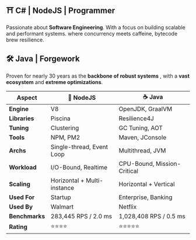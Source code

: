 ## ⛩️ C# | NodeJS | Programmer

Passionate about **Software Engineering**. With a focus on building scalable and performant systems. where concurrency meets caffeine, bytecode brew resilience.

## 🛠️ Java | Forgework

Proven for nearly 30 years as the **backbone of robust systems** , with a **vast ecosystem** and **extreme optimizations**.


| Aspect         | 🍵 NodeJS                   | ☕ Java                     |
| ---------------- | ----------------------------- | ----------------------------- |
| **Engine**     | V8                          | OpenJDK, GraalVM            |
| **Libraries**  | Piscina                     | Resilience4J                |
| **Tuning**     | Clustering                  | GC Tuning, AOT              |
| **Tools**      | NPM, PM2                    | Maven, JConsole             |
| **Archs**      | Single-thread, Event Loop   | Multithread, JVM            |
| **Workload**   | I/O-Bound, Realtime         | CPU-Bound, Mission-Critical |
| **Scaling**    | Horizontal + Multi-instance | Horizontal + Vertical       |
| **Used For**   | Startup                     | Enterprise, Banking         |
| **Used By**    | Walmart                     | Netflix                     |
| **Benchmarks** | 283,445 RPS / 2.0 ms        | 1,028,408 RPS / 0.5 ms      |
| **Rating**     | ⭐⭐⭐⭐                    | ⭐⭐⭐⭐⭐                  |

<!-- 

### **⛔ Avoided**
- **PHP** : no native concurrency
- **Go** : over-minimalist & boilerplate-heavy
- **Rust** : painful syntax, high cognitive load
- **Python**: slow at raw performance, duck typing overhead
- **Swift** : weak ecosystem, niche adoption 

-->
